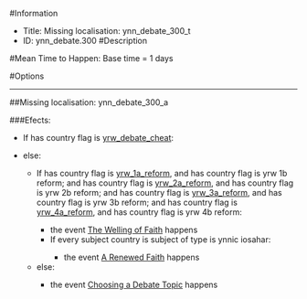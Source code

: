#Information
 - Title: Missing localisation: ynn_debate_300_t
 - ID: ynn_debate.300
#Description

#Mean Time to Happen:
Base time = 1 days

#Options

___
##Missing localisation: ynn_debate_300_a

###Efects:<ul><li>If has country flag is [yrw_debate_cheat](../flags/yrw_debate_cheat.md):</li><ul></ul><li>else:</li><ul><li>If has country flag is [yrw_1a_reform](../flags/yrw_1a_reform.md), and has country flag is yrw 1b reform; and has country flag is [yrw_2a_reform](../flags/yrw_2a_reform.md), and has country flag is yrw 2b reform; and has country flag is [yrw_3a_reform](../flags/yrw_3a_reform.md), and has country flag is yrw 3b reform; and has country flag is [yrw_4a_reform](../flags/yrw_4a_reform.md), and has country flag is yrw 4b reform:</li><ul><li>the event [The Welling of Faith](../events/the_welling_of_faith.md) happens</li><li>If every subject country is subject of type is ynnic iosahar:</li><ul><li>the event [A Renewed Faith](../events/a_renewed_faith.md) happens</li></ul></ul><li>else:</li><ul><li>the event [Choosing a Debate Topic](../events/choosing_a_debate_topic.md) happens</li></ul></ul></ul>
